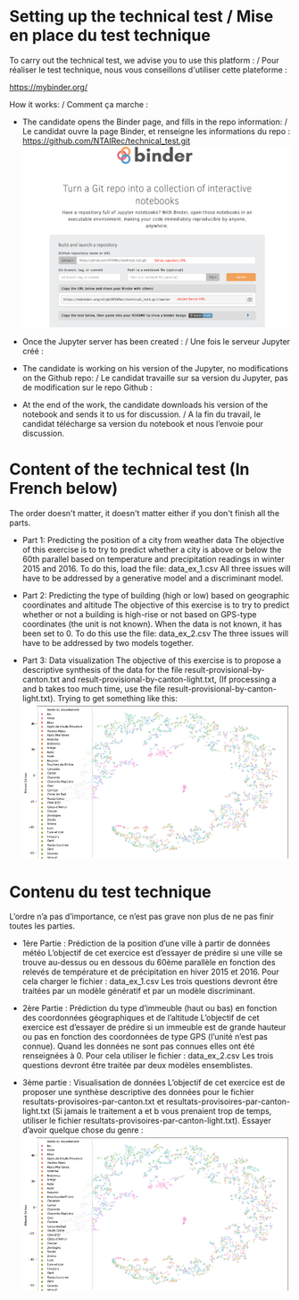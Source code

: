 # Setting up the technical test / Mise en place du test technique

To carry out the technical test, we advise you to use this platform : / Pour réaliser le test technique, nous vous conseillons d'utiliser cette plateforme :

https://mybinder.org/

How it works: / Comment ça marche : 

-  The candidate opens the Binder page, and fills in the repo information: / Le candidat ouvre la page Binder, et renseigne les informations du repo :
https://github.com/NTAIRec/technical_test.git
![Visualization](https://github.com/NTAIRec/technical_test/blob/master/img/binder.png)

-  Once the Jupyter server has been created : / Une fois le serveur Jupyter créé :


-  The candidate is working on his version of the Jupyter, no modifications on the Github repo: / Le candidat travaille sur sa version du Jupyter, pas de modification sur le repo Github :


-  At the end of the work, the candidate downloads his version of the notebook and sends it to us for discussion. / A la fin du travail, le candidat télécharge sa version du notebook et nous l’envoie pour discussion.

# Content of the technical test (In French below)

The order doesn't matter, it doesn't matter either if you don't finish all the parts.

-  Part 1: Predicting the position of a city from weather data
The objective of this exercise is to try to predict whether a city is above or below the 60th parallel based on temperature and precipitation readings in winter 2015 and 2016.
To do this, load the file: data_ex_1.csv 
All three issues will have to be addressed by a generative model and a discriminant model.

-  Part 2: Predicting the type of building (high or low) based on geographic coordinates and altitude 
The objective of this exercise is to try to predict whether or not a building is high-rise or not based on GPS-type coordinates (the unit is not known). When the data is not known, it has been set to 0.
To do this use the file: data_ex_2.csv
The three issues will have to be addressed by two models together.

-  Part 3: Data visualization
The objective of this exercise is to propose a descriptive synthesis of the data for the file result-provisional-by-canton.txt and result-provisional-by-canton-light.txt, (If processing a and b takes too much time, use the file result-provisional-by-canton-light.txt). Trying to get something like this:
![Visualization](https://github.com/NTAIRec/technical_test/blob/master/img/visulisation.png)

# Contenu du test technique

L’ordre n’a pas d’importance, ce n’est pas grave non plus de ne pas finir toutes les parties.
-  1ère Partie : Prédiction de la position d’une ville à partir de données météo
L’objectif de cet exercice est d’essayer de prédire si une ville se trouve au-dessus ou en dessous du 60ème parallèle en fonction des relevés de température et de précipitation en hiver 2015 et 2016.
Pour cela charger le fichier : data_ex_1.csv 
Les trois questions devront être traitées par un modèle génératif et par un modèle discriminant.

-  2ère Partie : Prédiction du type d’immeuble (haut ou bas) en fonction des coordonnées géographiques et de l’altitude 
L’objectif de cet exercice est d’essayer de prédire si un immeuble est de grande hauteur ou pas en fonction des coordonnées de type GPS (l’unité n’est pas connue). Quand les données ne sont pas connues elles ont été renseignées à 0.
Pour cela utiliser le fichier : data_ex_2.csv
Les trois questions devront être traitée par deux modèles ensemblistes.


-  3ème partie : Visualisation de données
L’objectif de cet exercice est de proposer une synthèse descriptive des données pour le fichier resultats-provisoires-par-canton.txt et resultats-provisoires-par-canton-light.txt (Si jamais le traitement a et b vous prenaient trop de temps, utiliser le fichier resultats-provisoires-par-canton-light.txt). Essayer d’avoir quelque chose du genre :
![Visualisation](https://github.com/NTAIRec/technical_test/blob/master/img/visulisation.png)
